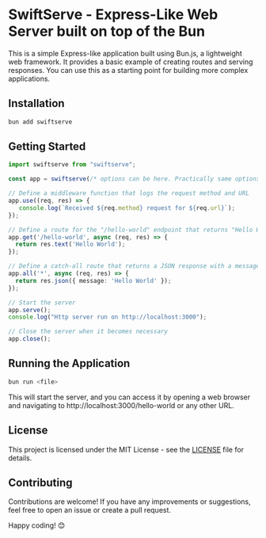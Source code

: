 # SwiftServe - Express-Like Web Server built on top of the Bun

This is a simple Express-like application built using Bun.js, a lightweight web framework. It provides a basic example of creating routes and serving responses. You can use this as a starting point for building more complex applications.

## Installation

```bash
bun add swiftserve
```

## Getting Started

```ts
import swiftserve from "swiftserve";

const app = swiftserve(/* options can be here. Practically same options with Bun.serve */);

// Define a middleware function that logs the request method and URL
app.use((req, res) => {
   console.log(`Received ${req.method} request for ${req.url}`);
});

// Define a route for the "/hello-world" endpoint that returns "Hello World"
app.get('/hello-world', async (req, res) => {
  return res.text('Hello World');
});

// Define a catch-all route that returns a JSON response with a message
app.all('*', async (req, res) => {
  return res.json({ message: 'Hello World' });
});

// Start the server
app.serve();
console.log("Http server run on http://localhost:3000");

// Close the server when it becomes necessary
app.close();
```

## Running the Application

```bash
bun run <file>
```

This will start the server, and you can access it by opening a web browser and navigating to http://localhost:3000/hello-world or any other URL.

## License

This project is licensed under the MIT License - see the [LICENSE](LICENSE) file for details.

## Contributing

Contributions are welcome! If you have any improvements or suggestions, feel free to open an issue or create a pull request.

Happy coding! 😊